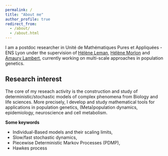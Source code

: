 ```yaml
---
permalink: /
title: "About me"
author_profile: true
redirect_from: 
  - /about/
  - /about.html
---
```


I am a postdoc researcher in Unité de Mathématiques Pures et Appliquées - ENS Lyon under the supervision of [Hélène Leman](http://perso.ens-lyon.fr/helene.leman/), [Hélène Morlon](https://www.phyloeco.bio.ens.psl.eu/) and [Amaury Lambert](https://smile.cnrs.fr/people/amaury/), currently working on multi-scale approaches in population genetics.


Research interest
------
The core of my reseach activity is the construction and study of deterministic/stochastic models of complex phenomena from Biology and life sciences. More precisely, I develop and study mathematical tools for applications in population genetics, (Meta)population dynamics, epidemiology, neuroscience and cell metabolism. 


**Some keywords**
- Individual-Based models and their scaling limits,
- Slow/fast stochastic dynamics,
- Piecewise Deterministic Markov Processes (PDMP),
- Hawkes process
